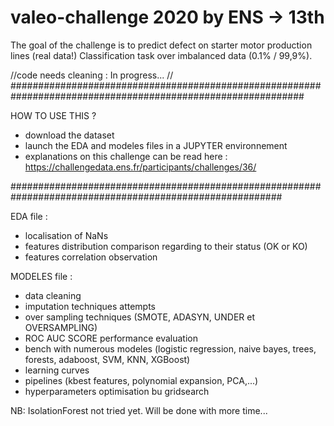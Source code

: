 # valeo-challenge 2020 by ENS -> 13th

The goal of the challenge is to predict defect on starter motor production lines (real data!)
Classification task over imbalanced data (0.1% / 99,9%).

//code needs cleaning : In progress... //
#############################################################################################################

HOW TO USE THIS ?
- download the dataset
- launch the EDA and modeles files in a JUPYTER environnement
- explanations on this challenge can be read here : https://challengedata.ens.fr/participants/challenges/36/

#########################################################################################################

EDA file : 
- localisation of NaNs
- features distribution comparison regarding to their status (OK or KO)
- features correlation observation

MODELES file : 
- data cleaning 
- imputation techniques attempts
- over sampling techniques (SMOTE, ADASYN, UNDER et OVERSAMPLING)
- ROC AUC SCORE performance evaluation
- bench with numerous modeles (logistic regression, naive bayes, trees, forests, adaboost, SVM, KNN, XGBoost)
- learning curves
- pipelines (kbest features, polynomial expansion, PCA,...)
- hyperparameters optimisation bu gridsearch

NB: IsolationForest not tried yet. Will be done with more time...
